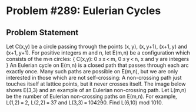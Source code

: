 # Problem #289: Eulerian Cycles 

## Problem Statement 

Let C(x,y) be a circle passing through the points (x, y), (x, y+1), (x+1, y) and (x+1, y+1).
For positive integers m and n, let E(m,n) be a configuration which consists of the m·n circles:
{ C(x,y): 0 ≤ x < m, 0 ≤ y < n, x and y are integers }
An Eulerian cycle on E(m,n) is a closed path that passes through each arc exactly once.
Many such paths are possible on E(m,n), but we are only interested in those which are not self-crossing: 
A non-crossing path just touches itself at lattice points, but it never crosses itself.
The image below shows E(3,3) and an example of an Eulerian non-crossing path.
Let L(m,n) be the number of Eulerian non-crossing paths on E(m,n).
For example, L(1,2) = 2, L(2,2) = 37 and L(3,3) = 104290.
Find L(6,10) mod 1010.
